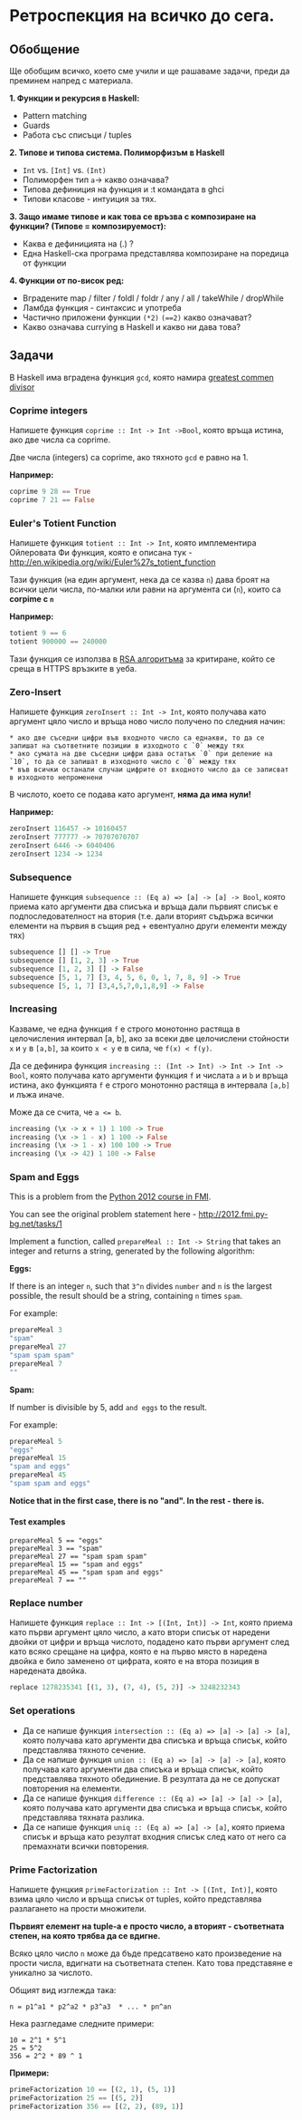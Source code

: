 # Ретроспекция на всичко до сега.

## Обобщение

Ще обобщим всичко, което сме учили и ще рашаваме задачи, преди да преминем напред с материала.

__1. Функции и рекурсия в Haskell:__

* Pattern matching
* Guards
* Работа със списъци / tuples

__2. Типове и типова система. Полиморфизъм в Haskell__

* `Int` vs. `[Int]` vs. `(Int)`
* Полиморфен тип `a`-> какво означава?
* Типова дефиниция на функция и :t командата в ghci
* Типови класове - интуиция за тях.

__3. Защо имаме типове и как това се връзва с композиране на функции? (Типове = композируемост):__

* Каква е дефиницията на (.) ?
* Една Haskell-ска програма представлява композиране на поредица от функции

__4. Функции от по-висок ред:__

* Вградените map / filter / foldl / foldr / any / all / takeWhile / dropWhile
* Ламбда функция - синтаксис и употреба
* Частично приложени функции `(*2)` `(==2)` какво означават?
* Какво означава currying в Haskell и какво ни дава това?

## Задачи

В Haskell има вградена функция `gcd`, която намира [greatest commen divisor](http://en.wikipedia.org/wiki/Greatest_common_divisor)


### Coprime integers

Напишете функция `coprime :: Int -> Int ->Bool`, която връща истина, ако две числа са coprime.

Две числа (integers) са coprime, ако тяхното `gcd` е равно на 1.

__Например:__

```haskell
coprime 9 28 == True
coprime 7 21 == False
```

### Euler's Totient Function

Напишете функция `totient :: Int -> Int`, която имплементира Ойлеровата Фи функция, която е описана тук - http://en.wikipedia.org/wiki/Euler%27s_totient_function

Тази функция (на един аргумент, нека да се казва `n`) дава броят на всички цели числа, по-малки или равни на аргумента си (`n`), които са __corpime с `n`__


__Например:__

```haskell
totient 9 == 6
totient 900000 == 240000
```

Тази функция се използва в [RSA алгоритъма](http://en.wikipedia.org/wiki/RSA_%28cryptosystem%29) за критиране, който се среща в HTTPS връзките в уеба.

### Zero-Insert

Напишете функция `zeroInsert :: Int -> Int`, която получава като аргумент цяло число и връща ново число получено по следния начин:
    
    * ако две съседни цифри във входното число са еднакви, то да се запишат на съответните позиции в изходното с `0` между тях
    * ако сумата на две съседни цифри дава остатък `0` при деление на `10`, то да се запишат в изходното число с `0` между тях
    * във всички останали случаи цифрите от входното число да се записват в изходното непроменени

В числото, което се подава като аргумент, **няма да има нули!**

__Например:__

```haskell
zeroInsert 116457 -> 10160457
zeroInsert 777777 -> 70707070707
zeroInsert 6446 -> 6040406
zeroInsert 1234 -> 1234
```

### Subsequence

Напишете функция `subsequence :: (Eq a) => [a] -> [a] -> Bool`, която приема като аргументи два списъка и връща дали първият списък е подпоследователност на втория (т.е. дали вторият съдържа всички елементи на първия в същия ред + евентуално други елементи между тях)

```haskell
subsequence [] [] -> True
subsequence [] [1, 2, 3] -> True
subsequence [1, 2, 3] [] -> False
subsequence [5, 1, 7] [3, 4, 5, 6, 0, 1, 7, 8, 9] -> True
subsequence [5, 1, 7] [3,4,5,7,0,1,8,9] -> False
```

### Increasing

Казваме, че една функция `f` е строго монотонно растяща в целочисления интервал [a, b], ако за всеки две целочислени стойности `x` и `y` в `[a,b]`, за които `x < y` е в сила, че `f(x) < f(y)`.

Да се дефинира функция `increasing :: (Int -> Int) -> Int -> Int -> Bool`, която получава като аргументи функция `f` и числата `a` и `b` и връща истина, ако функцията `f` е строго монотонно растяща в интервала `[a,b]` и лъжа иначе.

Може да се счита, че `a <= b`.

```haskell
increasing (\x -> x + 1) 1 100 -> True
increasing (\x -> 1 - x) 1 100 -> False
increasing (\x -> 1 - x) 100 100 -> True
increasing (\x -> 42) 1 100 -> False
```

### Spam and Eggs

This is a problem from the [Python 2012 course in FMI](http://2012.fmi.py-bg.net/).

You can see the original problem statement here - http://2012.fmi.py-bg.net/tasks/1

Implement a function, called `prepareMeal :: Int -> String` that takes an integer and returns a string, generated by the following algorithm:

__Еggs:__

If there is an integer `n`, such that `3^n` divides `number` and `n` is the largest possible,
the result should be a string, containing `n` times `spam`.

For example:

```haskell
prepareMeal 3
"spam"
prepareMeal 27
"spam spam spam"
prepareMeal 7
""
```

__Spam:__

If number is divisible by 5, add `and eggs` to the result.

For example:

```haskell
prepareMeal 5
"eggs"
prepareMeal 15
"spam and eggs"
prepareMeal 45
"spam spam and eggs"
```

__Notice that in the first case, there is no "and". In the rest - there is.__

#### Test examples

```
prepareMeal 5 == "eggs"
prepareMeal 3 == "spam"
prepareMeal 27 == "spam spam spam"
prepareMeal 15 == "spam and eggs"
prepareMeal 45 == "spam spam and eggs"
prepareMeal 7 == ""
```

### Replace number

Напишете функция `replace :: Int -> [(Int, Int)] -> Int`, която приема като първи аргумент цяло число, а като втори списък от наредени двойки от цифри и връща числото, подадено като първи аргумент след като всяко срещане на цифра, която е на първо място в наредена двойка е било заменено от цифрата, която е на втора позиция в наредената двойка.

```haskell
replace 1278235341 [(1, 3), (7, 4), (5, 2)] -> 3248232343
```

### Set operations

- Да се напише функция `intersection :: (Eq a) => [a] -> [a] -> [a]`, която получава като аргументи два списъка и връща списък, който представлява тяхното сечение.
- Да се напише функция `union :: (Eq a) => [a] -> [a] -> [a]`, която получава като аргументи два списъка и връща списък, който представлява тяхното обединение. В резултата да не се допускат повторения на елементи.
- Да се напише функция `difference :: (Eq a) => [a] -> [a] -> [a]`, която получава като аргументи два списъка и връща списък, който представлява тяхната разлика.
- Да се напише функция `uniq :: (Eq a) => [a] -> [a]`, която приема списък и връща като резултат входния списък след като от него са премахнати всички повторения.

### Prime Factorization

Напишете фунцкия `primeFactorization :: Int -> [(Int, Int)]`, която взима цяло число и връща списък от tuples, който представлява разлагането на прости множители.

__Първият елемент на tuple-a е просто число, а вторият - съответната степен, на която трябва да се вдигне.__

Всяко цяло число `n` може да бъде предсатвено като произведение на прости числа, вдигнати на съответната степен. Като това представяне е уникално за числото.

Общият вид изглежда така:

```
n = p1^a1 * p2^a2 * p3^a3  * ... * pn^an
```

Нека разгледаме следните примери:

```
10 = 2^1 * 5^1
25 = 5^2
356 = 2^2 * 89 ^ 1
```

__Примери:__

```haskell
primeFactorization 10 == [(2, 1), (5, 1)]
primeFactorization 25 == [(5, 2)]
primeFactorization 356 == [(2, 2), (89, 1)]
```
